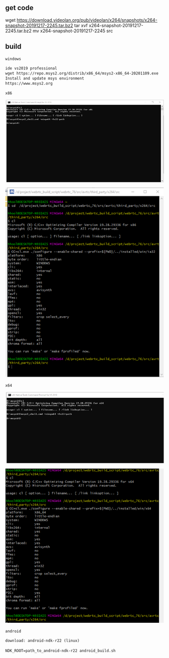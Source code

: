 #
## get code
wget https://download.videolan.org/pub/videolan/x264/snapshots/x264-snapshot-20191217-2245.tar.bz2
tar xvf x264-snapshot-20191217-2245.tar.bz2
mv x264-snapshot-20191217-2245 src
## build
`windows`
```
ide vs2019 professional
wget https://repo.msys2.org/distrib/x86_64/msys2-x86_64-20201109.exe
Install and update msys environment
https://www.msys2.org
```
`x86`

![Image](doc/x86_native_win.png "x86 Native Tools Command Prompt for VS 2019")

![Image](doc/msys2_x86_win.png "msys2 x86 console")

`x64`

![Image](doc/x64_native_win.png "x64 Native Tools Command Prompt for VS 2019")

![Image](doc/msys2_x64_win.png "msys2 x64 console")

`android`
```
download: android-ndk-r22 (linux)

NDK_ROOT=path_to_android-ndk-r22 android_build.sh
```

